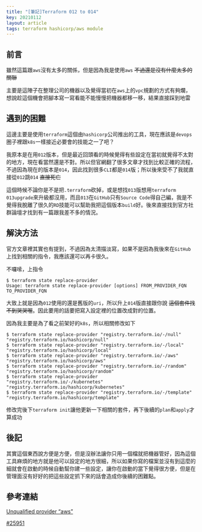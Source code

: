 ```yaml
---
title: "[筆記]Terraform 012 to 014"
key: 20210112
layout: article
tags: terraform hashicorp/aws module
---
```


## 前言
雖然這篇跟`aws`沒有太多的關係，但是因為我是使用`aws` ~~不過還是沒有什麼太多的關聯~~

主要是這陣子在整理公司的機器以及覺得當初在`aws`上的`vpc`規劃的方式有夠爛，想說趁這個機會把腳本寫一寫看能不能慢慢把機器都移一移，結果直接踩到地雷

<!--more-->
## 遇到的困難
這邊主要是使用`terraform`這個由`hashicorp`公司推出的工具，現在應該是`devops`圈子裡跟`k8s`一樣接近必要會的技能之一了吧？

我原本是在用`012`版本，但是最近回頭看的時候覺得有些設定在當初就覺得不太對的地方，現在看當然還是不對。所以但官網翻了很多文章才找到比較正確的流程，不過因為現在的版本是`014`，因此找到很多`CLI`都是`014`版；所以後來受不了我就直接從`012`跳`014` ~~直接死亡~~

這個時候不論你是不是把`.terraform`砍掉，或是想找`013`版想用`terraform 013upgrade`來升級都沒用，而且`013`在`GitHub`只有`Source Code`得自己編，我是不覺得我脫離了很久的`RD`技能可以幫助我把這個版本`build`好。後來直接找到官方社群論壇才找到有一篇跟我差不多的情況。


## 解決方法
官方文章裡其實也有提到，不過因為太清描淡寫，如果不是因為我後來在`GitHub`上找到相關的指令，我應該還可以再卡很久。

不囉嗦，上指令

```shell
$ terraform state replace-provider
Usage: terraform state replace-provider [options] FROM_PROVIDER_FQN TO_PROVIDER_FQN
```

大致上就是因為`012`使用的還是舊版的`uri`，所以升上`014`版直接跟你說 ~~這個套件找不到哭哭喔~~。因此要用的話要把寫入設定裡的位置改成對的位置。

因為我主要是為了看之前架好的`k8s`，所以相關修改如下

```shell
$ terraform state replace-provider "registry.terraform.io/-/null" "registry.terraform.io/hashicorp/null"
$ terraform state replace-provider "registry.terraform.io/-/local" "registry.terraform.io/hashicorp/local"
$ terraform state replace-provider "registry.terraform.io/-/aws" "registry.terraform.io/hashicorp/aws"
$ terraform state replace-provider "registry.terraform.io/-/random" "registry.terraform.io/hashicorp/random"
$ terraform state replace-provider "registry.terraform.io/-/kubernetes" "registry.terraform.io/hashicorp/kubernetes"
$ terraform state replace-provider "registry.terraform.io/-/template" "registry.terraform.io/hashicorp/template"
```

修改完後下`terraform init`讓他更新一下相關的套件，再下後續的`plan`和`apply`才算成功


## 後記
其實這個東西說方便是方便，但是沒辦法讓你只用一個檔就把機器管好，因為這個工具麻煩的地方就是他可以設定的地方很細，所以如果你寫的檔案並沒有到這麼的細就會在啟動的時候自動幫你建一些設定，讓你在啟動的當下覺得很方便，但是在管理面沒有好好的把這些設定抓下來的話會造成你後續的困難點。


## 參考連結
[Unqualified provider “aws”](https://discuss.hashicorp.com/t/unqualified-provider-aws/18554)

[#25951](https://github.com/hashicorp/terraform/issues/25951)

